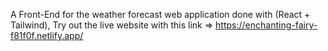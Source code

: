 A Front-End for the weather forecast web application done with (React + Tailwind), 
Try out the live website with this link => https://enchanting-fairy-f81f0f.netlify.app/
